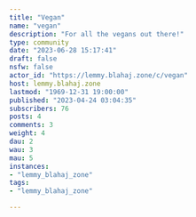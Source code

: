 ```yaml
---
title: "Vegan" 
name: "vegan"
description: "For all the vegans out there!"
type: community
date: "2023-06-28 15:17:41"
draft: false
nsfw: false
actor_id: "https://lemmy.blahaj.zone/c/vegan"
host: lemmy.blahaj.zone
lastmod: "1969-12-31 19:00:00"
published: "2023-04-24 03:04:35"
subscribers: 76
posts: 4
comments: 3
weight: 4
dau: 2
wau: 3
mau: 5
instances:
- "lemmy_blahaj_zone"
tags: 
- "lemmy_blahaj_zone"

---
```

